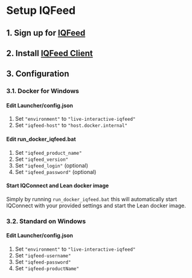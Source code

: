 # Setup IQFeed 

## 1. Sign up for [IQFeed](https://www.iqfeed.net/trent/index.cfm?displayaction=start&promo=1996499)  

## 2. Install [IQFeed Client](http://www.iqfeed.net/index.cfm?displayaction=support&section=download)

## 3. Configuration

### 3.1. Docker for Windows

#### Edit Launcher/config.json

1. Set `"environment"` to `"live-interactive-iqfeed"`
2. Set `"iqfeed-host"` to `"host.docker.internal"`

#### Edit run_docker_iqfeed.bat

1. Set `"iqfeed_product_name"`
2. Set `"iqfeed_version"`
3. Set `"iqfeed_login"` (optional)
4. Set `"iqfeed_password"` (optional)

#### Start IQConnect and Lean docker image
Simply by running `run_docker_iqfeed.bat` this will automatically start IQConnect with your provided settings and start the Lean docker image.

### 3.2. Standard on Windows

#### Edit Launcher/config.json
1. Set `"environment"` to `"live-interactive-iqfeed"`
2. Set `"iqfeed-username"`
3. Set `"iqfeed-password"`
4. Set `"iqfeed-productName"`